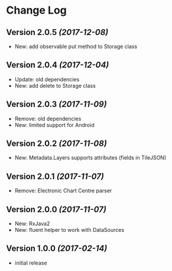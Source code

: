 Change Log
==========

Version 2.0.5 *(2017-12-08)*
----------------------------
* New: add observable put method to Storage class

Version 2.0.4 *(2017-12-04)*
----------------------------
* Update: old dependencies
* New: add delete to Storage class

Version 2.0.3 *(2017-11-09)*
----------------------------
* Remove: old dependencies
* New: limited support for Android

Version 2.0.2 *(2017-11-08)*
----------------------------
* New: Metadata.Layers supports attributes (fields in TileJSON)  

Version 2.0.1 *(2017-11-07)*
----------------------------
* Remove: Electronic Chart Centre parser 

Version 2.0.0 *(2017-11-07)*
----------------------------
* New: RxJava2
* New: fluent helper to work with DataSources

Version 1.0.0 *(2017-02-14)*
----------------------------
* initial release

